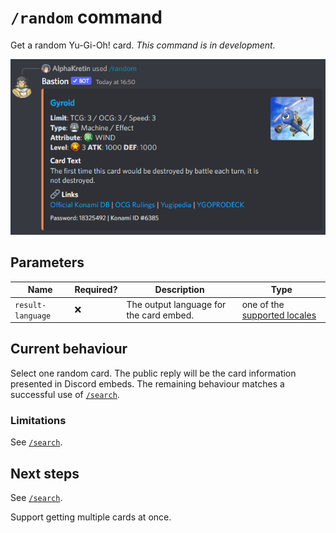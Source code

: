 # `/random` command

Get a random Yu-Gi-Oh! card. _This command is in development._

![Example](../img/command-random.png)

## Parameters

Name | Required? | Description | Type
--- | --- | --- | ---
`result-language` | ❌ | The output language for the card embed. | one of the [supported locales](./locale.md#parameters)

## Current behaviour

Select one random card. The public reply will be the card information presented in Discord embeds.
The remaining behaviour matches a successful use of [`/search`](./search.md).

### Limitations

See [`/search`](./search.md).

## Next steps

See [`/search`](./search.md).

Support getting multiple cards at once.
